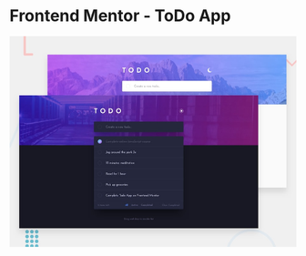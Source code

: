 # Frontend Mentor - ToDo App

![Design preview for the ToDo App coding challenge](./design/desktop-preview.jpg)